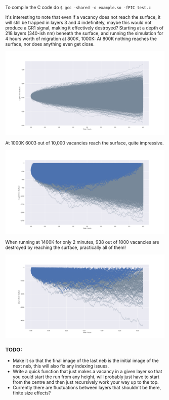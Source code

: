 To compile the C code do `$ gcc -shared -o example.so -fPIC test.c`

It's interesting to note that even if a vacancy does not reach the surface, it will still be trapped in layers 3 and 4 indefinitely, maybe this would not produce a GR1 signal, making it effectively destroyed?
Starting at a depth of 218 layers (340-ish nm) beneath the surface, and running the simulation for 4 hours worth of migration at 800K, 1000K:
At 800K nothing reaches the surface, nor does anything even get close.

![alt text](800K.png)

At 1000K 6003 out of 10,000 vacancies reach the surface, quite impressive.

![alt text](1000k.png)

When running at 1400K for only 2 minutes, 938 out of 1000 vacancies are destroyed by reaching the surface, practically all of them!

![alt text](1400K.png)


### TODO:
* Make it so that the final image of the last neb is the initial image of the next neb, this will also fix any indexing issues.
* Write a quick function that just makes a vacancy in a given layer so that you could start the run from any height, 
will probably just have to start from the centre and then just recursively work your way up to the top.
* Currently there are fluctuations between layers that shouldn't be there, finite size effects?
